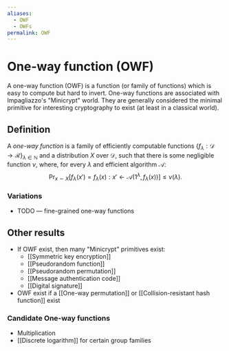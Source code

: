```yaml
---
aliases:
  - OWF
  - OWFs
permalink: OWF
---
```

# One-way function (OWF)
A one-way function (OWF) is a function (or family of functions) which is easy to compute but hard to invert. One-way functions are associated with Impagliazzo's "Minicrypt" world.  They are generally considered the minimal primitive for interesting cryptography to exist (at least in a classical world).

## Definition
A *one-way function* is a family of efficiently computable functions $\{f_{\lambda} : \mathcal{D} \to \mathcal{R}\}_{\lambda \in \mathbb{N}}$ and a distribution $X$ over $\mathcal{D}$, such that there is some negligible function $\nu$, where, for every $\lambda$ and  efficient algorithm $\mathcal{A}$: $$\Pr_{x\sim X}[f_{\lambda}(x') = f_{\lambda}(x) : x' \gets \mathcal{A}(1^{\lambda}, f_{\lambda}(x))] \le \nu(\lambda).$$
### Variations
- TODO — fine-grained one-way functions

## Other results
- If OWF exist, then many "Minicrypt" primitives exist:
	- [[Symmetric key encryption]]
	- [[Pseudorandom function]]
	- [[Pseudorandom permutation]]
	- [[Message authentication code]]
	- [[Digital signature]]
- OWF exist if a [[One-way permutation]] or [[Collision-resistant hash function]] exist

### Candidate One-way functions
- Multiplication
- [[Discrete logarithm]] for certain group families